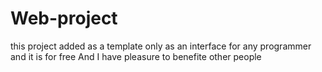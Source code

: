 # Web-project 
this project added as a template only as an interface for any programmer 
and it is for free 
And I have pleasure to benefite other people 
